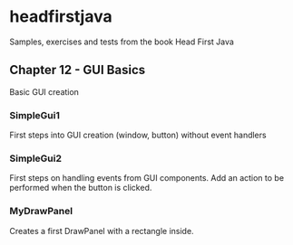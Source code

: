 # headfirstjava
Samples, exercises and tests from the book Head First Java

## Chapter 12 - GUI Basics
Basic GUI creation

### SimpleGui1
First steps into GUI creation (window, button) without event handlers

### SimpleGui2
First steps on handling events from GUI components.
Add an action to be performed when the button is clicked.

### MyDrawPanel
Creates a first DrawPanel with a rectangle inside.

